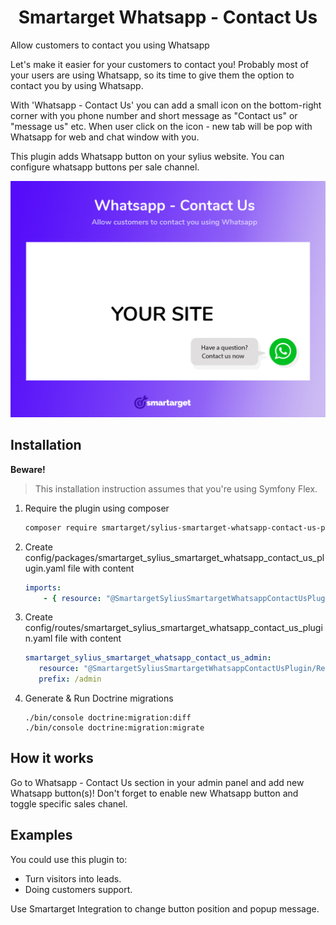 <h1 align="center">Smartarget Whatsapp - Contact Us</h1>

Allow customers to contact you using Whatsapp

Let's make it easier for your customers to contact you! Probably most of your users are using Whatsapp, so its time to give them the option to contact you by using Whatsapp.

With 'Whatsapp - Contact Us' you can add a small icon on the bottom-right corner with you phone number and short message as "Contact us" or "message us" etc. When user click on the icon - new tab will be pop with Whatsapp for web and chat window with you.

This plugin adds Whatsapp button on your sylius website. You can configure whatsapp buttons per sale channel.

![](screenshot.png) 

## Installation

**Beware!**

> This installation instruction assumes that you're using Symfony Flex.

1. Require the plugin using composer

    ```bash
    composer require smartarget/sylius-smartarget-whatsapp-contact-us-plugin
    ```

2. Create config/packages/smartarget_sylius_smartarget_whatsapp_contact_us_plugin.yaml file with content

    ```yaml
    imports:
        - { resource: "@SmartargetSyliusSmartargetWhatsappContactUsPlugin/Resources/config/config.yaml" }
    ```

3. Create config/routes/smartarget_sylius_smartarget_whatsapp_contact_us_plugin.yaml file with content

    ```yaml
   smartarget_sylius_smartarget_whatsapp_contact_us_admin:
       resource: "@SmartargetSyliusSmartargetWhatsappContactUsPlugin/Resources/config/routing/admin.yaml"
       prefix: /admin
    ```
 
4. Generate & Run Doctrine migrations

    ```
    ./bin/console doctrine:migration:diff
    ./bin/console doctrine:migration:migrate
    ```

## How it works

Go to Whatsapp - Contact Us section in your admin panel and add new Whatsapp button(s)! Don't forget to enable new Whatsapp button and toggle specific sales chanel.

## Examples

You could use this plugin to:

- Turn visitors into leads.
- Doing customers support.

Use Smartarget Integration to change button position and popup message.

